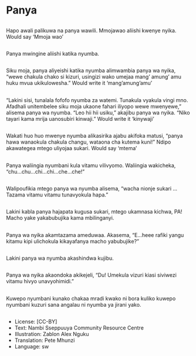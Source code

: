 # Panya

##
Hapo awali palikuwa na
panya wawili.
Mmojawao aliishi
kwenye nyika. Would
say ‘Mmoja wao’

##
Panya mwingine aliishi
katika nyumba.

##
Siku moja, panya
aliyeishi katika nyumba
alimwambia panya wa
nyika, “wewe chakula
chako si kizuri, usingizi
wako umejaa mang’
amung’ amu huku
mvua ukikulowesha.”
Would write it
‘mang’amung’amu’

##
“Lakini sisi, tunalala
fofofo nyumba za
watemi. Tunakula
vyakula vingi mno.
Afadhali unitembelee
siku moja ukaone fahari
iliyopo wewe
mwenyewe,” alisema
panya wa nyumba. “Leo
hii hii usiku,” akajibu
panya wa nyika. “Niko
tayari kama mrija
uanosubiri kinwaji.”
Would write it ‘kinywaji’

##
Wakati huo huo
mwenye nyumba
alikasirika ajabu akifoka
matusi, “panya hawa
wanaokula chakula
changu, wataona cha
kutema kuni!” Ndipo
akawategea mtego
uliyojaa sukari. Would
say ‘mtema’

##
Panya waliingia nyumbani kula
vitamu vilivyomo. Waliingia
wakicheka,
“chu...chu...chi...chi...che...che!”

##
Walipoufikia mtego
panya wa nyumba
alisema, “wacha nionje
sukari ...
Tazama vitamu vitamu
tunavyokula hapa.”

##
Lakini kabla panya
hajapata kugusa sukari,
mtego ukamnasa
kichwa, PA! Macho yake
yakabubujika kama
mbilinganyi.

##
Panya wa nyika
akamtazama
ameduwaa.
Akasema, “E...heee
rafiki yangu kitamu kipi
ulichokula kikayafanya
macho yabubujike?”

##
Lakini panya wa nyumba akashindwa kujibu.

##
Panya wa nyika
akaondoka akikejeli,
“Du! Umekula vizuri
kiasi siviwezi vitamu
hivyo unavyohimidi.”

##
Kuwepo nyumbani
kunako chakaa mradi
kwako ni bora kuliko
kuwepo nyumbani
kuzuri sana angalau ni
nyumba ya jirani yako.

##
* License: [CC-BY]
* Text: Nambi Sseppuuya Community Resource Centre
* Illustration: Zablon Alex Nguku
* Translation: Pete Mhunzi
* Language: sw
